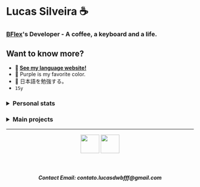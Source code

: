 <!-- markdownlint-disable MD033 MD051 MD053 -->
# Lucas Silveira ☕
### [BFlex](https://github.com/BFlex-lang)'s Developer - A coffee, a keyboard and a life. 
## Want to know more?
- **🤗 [See my language website!](https://bflex.tech)**
- 💜 Purple is my favorite color.
- 🍙 日本語を勉強する。
- `15y`

<h3><details>
<summary align="left">Personal stats</summary>
<br>
  <div align="center">
</div>
<!--    <div align="center"> <img src="https://github-readme-stats.vercel.app/api/wakatime?username=lucasFelixSilveira&layout=compact&theme=transparent&border_color=00000000&text_color=ffffff" alt"time codding"> -->
   <div align="center" align-items="center"> 
     <img height="500px" src="https://github-readme-stats.vercel.app/api/top-langs/?username=lucasFelixSilveira&layout=pie&theme=dracula&bg_color=000000&border_color=00000000&text_color=ffffff&hide_progress=true&border_radius=0" alt="Top Langs">
     <img height="500px" src="https://personal-wakatime.vercel.app/timer?username=lucasFelixSilveira&key=0dcd4a43-93dc-40ef-aedc-02527055b1ee" alt="time coding"> 
   </div>
   <div align="center">
     <p>To use this display, visit <a href="https://github.com/lucasFelixSilveira/personal-wakatime">this repo</a></p>
   </div>
</div></details>
</h3>
<h3><details>
<summary align="left">Main projects</summary>
  
- ##### [IDE](https://github.com/lucasFelixSilveira/ide) - A simple terminal IDE inspired by VIM
</details>
</h3>
<hr>
<div align="center">
  <div>
    <img src="https://imgur.com/CZ3pw4E.png" width="50" height="50" >
<!--     <img src="https://imgur.com/7ND91eF.png" width="50" height="50" > -->
    <img src="https://skillicons.dev/icons?i=perl,c,java,lua,rust,zig,go" height="50" >
  </div>
</div>
<br>
<br>

<h5 align="center">
  Contact Email: contato.lucasdwbfff@gmail.com
</h5>
